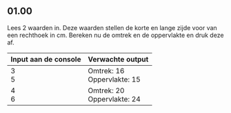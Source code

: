 ## 01.00
Lees 2 waarden in. Deze waarden stellen de korte en lange zijde voor van een rechthoek in cm. Bereken nu de omtrek en de oppervlakte en druk deze af.

| Input aan de console | Verwachte output |
|----------------------|------------------|
| 3<br>5 | Omtrek: 16<br>Oppervlakte: 15 |
| 4<br>6 | Omtrek: 20<br>Oppervlakte: 24 |